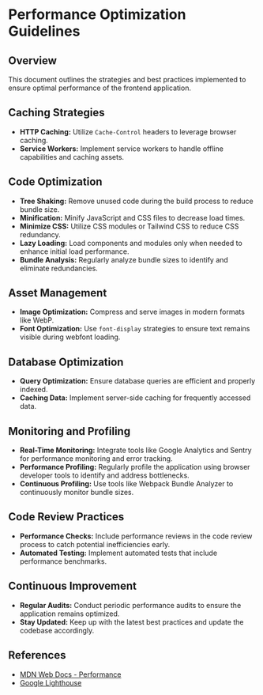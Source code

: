 # Performance Optimization Guidelines

## Overview

This document outlines the strategies and best practices implemented to ensure optimal performance of the frontend application.

## Caching Strategies

- **HTTP Caching:** Utilize `Cache-Control` headers to leverage browser caching.
- **Service Workers:** Implement service workers to handle offline capabilities and caching assets.

## Code Optimization

- **Tree Shaking:** Remove unused code during the build process to reduce bundle size.
- **Minification:** Minify JavaScript and CSS files to decrease load times.
- **Minimize CSS:** Utilize CSS modules or Tailwind CSS to reduce CSS redundancy.
- **Lazy Loading:** Load components and modules only when needed to enhance initial load performance.
- **Bundle Analysis:** Regularly analyze bundle sizes to identify and eliminate redundancies.

## Asset Management

- **Image Optimization:** Compress and serve images in modern formats like WebP.
- **Font Optimization:** Use `font-display` strategies to ensure text remains visible during webfont loading.

## Database Optimization

- **Query Optimization:** Ensure database queries are efficient and properly indexed.
- **Caching Data:** Implement server-side caching for frequently accessed data.

## Monitoring and Profiling

- **Real-Time Monitoring:** Integrate tools like Google Analytics and Sentry for performance monitoring and error tracking.
- **Performance Profiling:** Regularly profile the application using browser developer tools to identify and address bottlenecks.
- **Continuous Profiling:** Use tools like Webpack Bundle Analyzer to continuously monitor bundle sizes.

## Code Review Practices

- **Performance Checks:** Include performance reviews in the code review process to catch potential inefficiencies early.
- **Automated Testing:** Implement automated tests that include performance benchmarks.

## Continuous Improvement

- **Regular Audits:** Conduct periodic performance audits to ensure the application remains optimized.
- **Stay Updated:** Keep up with the latest best practices and update the codebase accordingly.

## References

- [MDN Web Docs - Performance](https://developer.mozilla.org/en-US/docs/Web/Performance)
- [Google Lighthouse](https://developers.google.com/web/tools/lighthouse) 